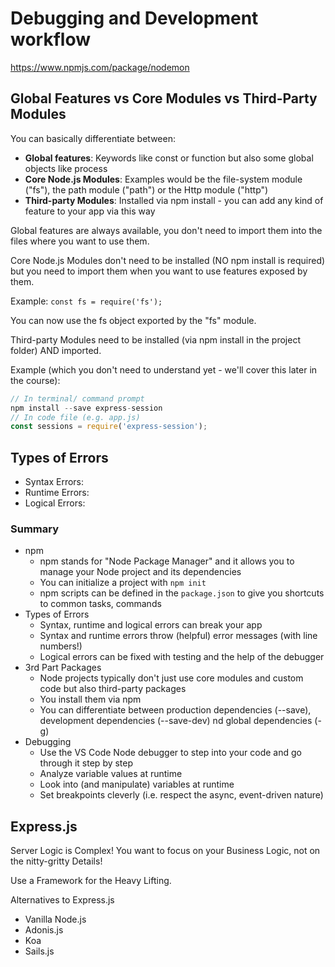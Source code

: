 # Debugging and Development workflow

https://www.npmjs.com/package/nodemon

## Global Features vs Core Modules vs Third-Party Modules
You can basically differentiate between:

- **Global features**: Keywords like const or function but also some global objects like process
- **Core Node.js Modules**: Examples would be the file-system module ("fs"), the path module ("path") or the Http module ("http")
- **Third-party Modules**: Installed via npm install - you can add any kind of feature to your app via this way

Global features are always available, you don't need to import them into the files where you want to use them.

Core Node.js Modules don't need to be installed (NO npm install is required) but you need to import them when you want to use features exposed by them.

Example:
`const fs = require('fs');`

You can now use the fs object exported by the "fs" module.

Third-party Modules need to be installed (via npm install in the project folder) AND imported.

Example (which you don't need to understand yet - we'll cover this later in the course):

```js
// In terminal/ command prompt
npm install --save express-session
// In code file (e.g. app.js)
const sessions = require('express-session');
```

## Types of Errors

- Syntax Errors: 
- Runtime Errors: 
- Logical Errors: 

### Summary
- npm
  - npm stands for "Node Package Manager" and it allows you to manage your Node project and its dependencies
  - You can initialize a project with `npm init`
  - npm scripts can be defined in the `package.json` to give you shortcuts to common tasks, commands
- Types of Errors
  - Syntax, runtime and logical errors can break your app
  - Syntax and runtime errors throw (helpful) error messages (with line numbers!)
  - Logical errors can be fixed with testing and the help of the debugger
- 3rd Part Packages
  - Node projects typically  don't just use core modules and custom code but also third-party packages
  - You install them via npm
  - You can differentiate between production dependencies (--save), development dependencies (--save-dev) nd global dependencies (-g)
- Debugging
  - Use the VS Code Node debugger to step into your code and go through it step by step
  - Analyze variable values at runtime
  - Look into (and manipulate) variables at runtime
  - Set breakpoints cleverly (i.e. respect the async, event-driven nature)

## Express.js
Server Logic is Complex! You want to focus on your Business Logic, not on the nitty-gritty Details!

Use a Framework for the Heavy Lifting.

Alternatives to Express.js
- Vanilla Node.js
- Adonis.js
- Koa
- Sails.js

